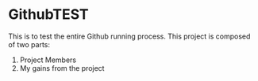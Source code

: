 # GithubTEST
This is to test the entire Github running process. 
This project is composed of two parts:
1. Project Members
2. My gains from the project
